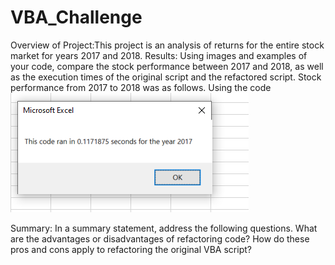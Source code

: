 # VBA_Challenge
Overview of Project:This project is an analysis of returns for the entire stock market for years 2017 and 2018. 
Results: Using images and examples of your code, compare the stock performance between 2017 and 2018, as well as the execution times of the original script and the refactored script.
Stock performance from 2017 to 2018 was as follows. Using the code 
![pic2](https://github.com/Klubbers0/VBA_Challenge/blob/main/Resources/VBA_challenge_2017.PNG)

Summary: In a summary statement, address the following questions.
What are the advantages or disadvantages of refactoring code?
How do these pros and cons apply to refactoring the original VBA script?
